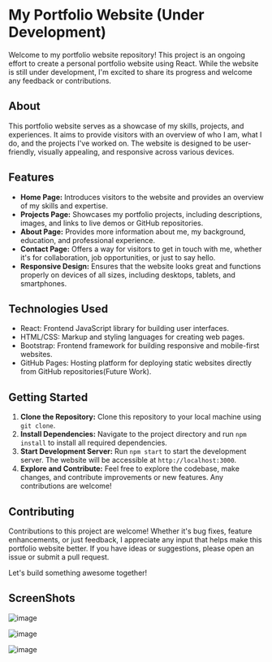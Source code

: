 # My Portfolio Website (Under Development)

Welcome to my portfolio website repository! This project is an ongoing effort to create a personal portfolio website using React. While the website is still under development, I'm excited to share its progress and welcome any feedback or contributions.

## About

This portfolio website serves as a showcase of my skills, projects, and experiences. It aims to provide visitors with an overview of who I am, what I do, and the projects I've worked on. The website is designed to be user-friendly, visually appealing, and responsive across various devices.

## Features

- **Home Page:** Introduces visitors to the website and provides an overview of my skills and expertise.
- **Projects Page:** Showcases my portfolio projects, including descriptions, images, and links to live demos or GitHub repositories.
- **About Page:** Provides more information about me, my background, education, and professional experience.
- **Contact Page:** Offers a way for visitors to get in touch with me, whether it's for collaboration, job opportunities, or just to say hello.
- **Responsive Design:** Ensures that the website looks great and functions properly on devices of all sizes, including desktops, tablets, and smartphones.

## Technologies Used

- React: Frontend JavaScript library for building user interfaces.
- HTML/CSS: Markup and styling languages for creating web pages.
- Bootstrap: Frontend framework for building responsive and mobile-first websites.
- GitHub Pages: Hosting platform for deploying static websites directly from GitHub repositories(Future Work).

## Getting Started

1. **Clone the Repository:** Clone this repository to your local machine using `git clone`.
2. **Install Dependencies:** Navigate to the project directory and run `npm install` to install all required dependencies.
3. **Start Development Server:** Run `npm start` to start the development server. The website will be accessible at `http://localhost:3000`.
4. **Explore and Contribute:** Feel free to explore the codebase, make changes, and contribute improvements or new features. Any contributions are welcome!

## Contributing

Contributions to this project are welcome! Whether it's bug fixes, feature enhancements, or just feedback, I appreciate any input that helps make this portfolio website better. If you have ideas or suggestions, please open an issue or submit a pull request.



Let's build something awesome together!

## ScreenShots

![image](https://github.com/ShyleshKumarS/Portfolio_using_React/assets/146239672/775afec0-7210-4d51-b717-62029b3bceab)

![image](https://github.com/ShyleshKumarS/Portfolio_using_React/assets/146239672/9dc65222-5b8c-4681-bfd5-0bb8cafddb19)

![image](https://github.com/ShyleshKumarS/Portfolio_using_React/assets/146239672/6b8a452c-b15c-4e2a-b1b4-efb73803ced9)




